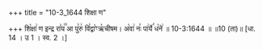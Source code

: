 +++
title = "10-3_1644 शिक्षा ण"

+++
शि꣡क्षा꣢ ण इन्द्र रा꣣य꣢꣫ आ पु꣣रु꣢ वि꣣द्वा꣡ꣳऋ꣡चीषम। अ꣡वा꣢ नः꣣ पा꣢र्ये꣣ ध꣡ने꣢ ॥ 10-3:1644 ॥ ॥10 (ता)॥ [धा. 14 । उ 1 । स्व. 2 ।]